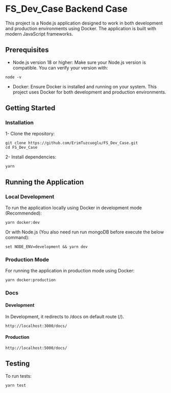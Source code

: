 # FS_Dev_Case Backend Case

This project is a Node.js application designed to work in both development and production environments using Docker. The application is built with modern JavaScript frameworks.
## Prerequisites

   - Node.js version 18 or higher: Make sure your Node.js version is compatible. You can verify your version with:

    node -v

   - Docker: Ensure Docker is installed and running on your system. This project uses Docker for both development and production environments.

## Getting Started
### Installation

1- Clone the repository:

    git clone https://github.com/ErimTuzcuoglu/FS_Dev_Case.git
    cd FS_Dev_Case

2- Install dependencies:

    yarn

## Running the Application
### Local Development

To run the application locally using Docker in development mode (Recommended):

    yarn docker:dev

Or with Node.js (You also need run run mongoDB before execute the below command):

    set NODE_ENV=development && yarn dev

### Production Mode

For running the application in production mode using Docker:

    yarn docker:production


### Docs 
#### Development
In Development, it redirects to /docs on default route (/).

    http://localhost:3000/docs/

#### Production
    http://localhost:5000/docs/


## Testing

To run tests:

    yarn test